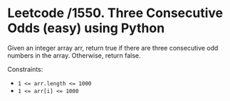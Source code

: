 # Leetcode /1550. Three Consecutive Odds (easy) using Python

Given an integer array arr, return true if there are three consecutive odd numbers in the array. Otherwise, return false.

Constraints:

- `1 <= arr.length <= 1000`
- `1 <= arr[i] <= 1000`
